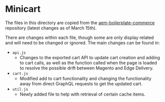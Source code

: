# Minicart

The files in this directory are copied from the
[aem-boilerplate-commerce](https://github.com/hlxsites/aem-boilerplate-commerce/tree/main/scripts/minicart) repository (latest changes as of March 15th).

There are changes within each file, though some are only display related and will need to be changed or
ignored. The main changes can be found in:

- `api.js`
  - Changes to the exported cart API to update cart creation and adding to cart calls, as well as the function
  called when the page is loaded to resolve the possible drift between Magento and Edge Delivery.
- `cart.js`
  - Modified add to cart functionality and changing the functionality away from direct GraphQL requests
  to get the updated cart.
- `util.js`
  - Newly added file to help with retrieval of certain cache items.